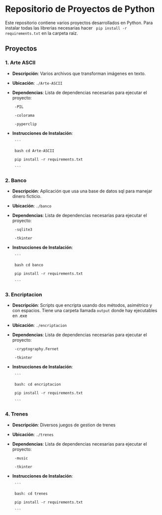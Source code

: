 
# Repositorio de Proyectos de Python

  

  

Este repositorio contiene varios proyectos desarrollados en Python. Para instalar todas las librerias necesarias hacer ` pip install -r requirements.txt` en la carpeta raíz.
  

  

## Proyectos

  
  

### 1. Arte ASCII

  

-  **Descripción**: Varios archivos que transforman imágenes en texto.

  

-  **Ubicación**: `./Arte-ASCII`

  

-  **Dependencias**: Lista de dependencias necesarias para ejecutar el proyecto:

  

		-PIL

		-colorama

		-pyperclip

  

-  **Instrucciones de Instalación**:

		```

		bash cd Arte-ASCII

		pip install -r requirements.txt

		```


  

### 2. Banco

  

-  **Descripción**: Aplicación que usa una base de datos sql para manejar dinero ficticio.

  

-  **Ubicación**: `./banco`

  

-  **Dependencias**: Lista de dependencias necesarias para ejecutar el proyecto:

  

		-sqlite3

		-tkinter

  

-  **Instrucciones de Instalación**:

		```

		bash cd banco

		pip install -r requirements.txt

		```

  

### 3. Encriptacion

  

-  **Descripción**: Scripts que encripta usando dos métodos, asimétrico y con espacios. Tiene una carpeta llamada `output` donde hay ejecutables en .exe

  

-  **Ubicación**: `./encriptacion`

  

-  **Dependencias**: Lista de dependencias necesarias para ejecutar el proyecto:

  

		-cryptography.Fernet

		-tkinter

  

-  **Instrucciones de Instalación**:

		```

		bash: cd encriptacion

		pip install -r requirements.txt

		```

  
  

### 4. Trenes

  

-  **Descripción**: Diversos juegos de gestion de trenes

  

-  **Ubicación**: `./trenes`

  

-  **Dependencias**: Lista de dependencias necesarias para ejecutar el proyecto:

  

		-music

		-tkinter

  

-  **Instrucciones de Instalación**:

		```

		bash: cd trenes

		pip install -r requirements.txt

		```